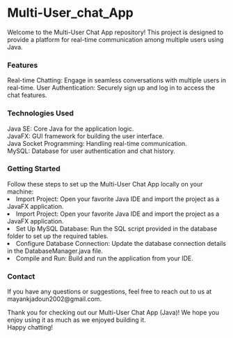 # Multi-User_chat_App

Welcome to the Multi-User Chat App repository! This project is designed to provide a platform for real-time communication among multiple users using Java. 

<h3><b>Features</b></h3>
Real-time Chatting: Engage in seamless conversations with multiple users in real-time.
User Authentication: Securely sign up and log in to access the chat features.

<h3>Technologies Used</h3>
Java SE: Core Java for the application logic.<br>
JavaFX: GUI framework for building the user interface.<br>
Java Socket Programming: Handling real-time communication.<br>
MySQL: Database for user authentication and chat history.<br>

<h3>Getting Started</h3>
Follow these steps to set up the Multi-User Chat App locally on your machine:

<li>Import Project: Open your favorite Java IDE and import the project as a JavaFX application.</li>
<li>Import Project: Open your favorite Java IDE and import the project as a JavaFX application.</li>
<li>Set Up MySQL Database: Run the SQL script provided in the database folder to set up the required tables.</li>
<li>Configure Database Connection: Update the database connection details in the DatabaseManager.java file.</li>
<li>Compile and Run: Build and run the application from your IDE.</li>

<h3>Contact</h3>
If you have any questions or suggestions, feel free to reach out to us at mayankjadoun2002@gmail.com.<br>

Thank you for checking out our Multi-User Chat App (Java)! We hope you enjoy using it as much as we enjoyed building it. <br>
Happy chatting!
